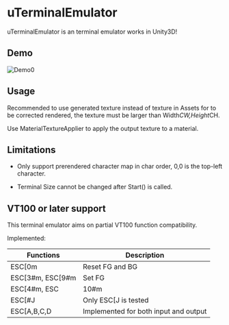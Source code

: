 # uTerminalEmulator

uTerminalEmulator is an terminal emulator works in Unity3D!

## Demo

![Demo0](./docs/Example-000.gif)

## Usage

Recommended to use generated texture instead of texture in Assets for to be corrected rendered, the texture must be larger than Width*CW,Height*CH.

Use MaterialTextureApplier to apply the output texture to a material.

## Limitations

- Only support prerendered character map in char order, 0,0 is the top-left character.

- Terminal Size cannot be changed after Start() is called.

## VT100 or later support

This terminal emulator aims on partial VT100 function compatibility.

Implemented:

|Functions|Description|
| -- | --|
| ESC[0m| Reset FG and BG|
| ESC[3#m, ESC[9#m| Set FG|
| ESC[4#m, ESC|10#m | Set BG|
| ESC[#J| Only ESC[J is tested|
| ESC[A,B,C,D | Implemented for both input and output|